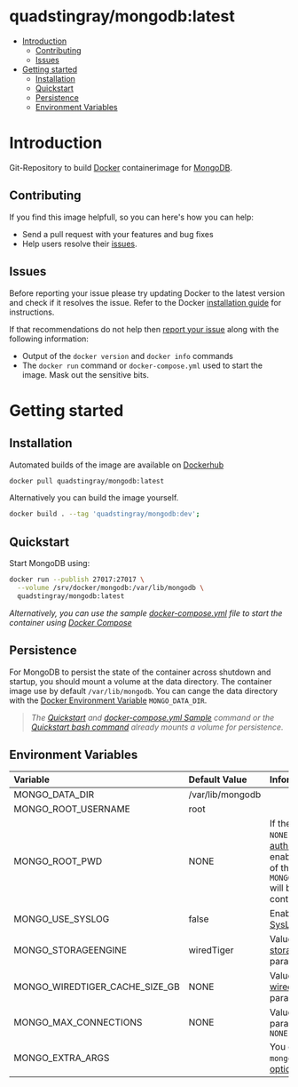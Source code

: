 # quadstingray/mongodb:latest

- [Introduction](#introduction)
  - [Contributing](#contributing)
  - [Issues](#issues)
- [Getting started](#getting-started)
  - [Installation](#installation)
  - [Quickstart](#quickstart)
  - [Persistence](#persistence)
  - [Environment Variables](#environment-variables)

# Introduction
Git-Repository to build [Docker](https://www.docker.com/) containerimage
for [MongoDB](https://www.mongodb.org/).

## Contributing
If you find this image helpfull, so you can here's how you can help:
- Send a pull request with your features and bug fixes
- Help users resolve their [issues](../../issues?q=is%3Aopen+is%3Aissue).

## Issues
Before reporting your issue please try updating Docker to the latest
version and check if it resolves the issue. Refer to the Docker
[installation guide](https://docs.docker.com/installation) for
instructions.

If that recommendations do not help then
[report your issue](../../issues/new) along with the following
information:

- Output of the `docker version` and `docker info` commands
- The `docker run` command or `docker-compose.yml` used to start the
  image. Mask out the sensitive bits.

# Getting started
## Installation
Automated builds of the image are available on
[Dockerhub](https://hub.docker.com/r/quadstingray/mongodb/)

```bash
docker pull quadstingray/mongodb:latest
```

Alternatively you can build the image yourself.
```bash
docker build . --tag 'quadstingray/mongodb:dev';
```

## Quickstart
Start MongoDB using:

```bash
docker run --publish 27017:27017 \
  --volume /srv/docker/mongodb:/var/lib/mongodb \
  quadstingray/mongodb:latest
```

*Alternatively, you can use the sample
[docker-compose.yml](docker-compose.yml) file to start the container
using [Docker Compose](https://docs.docker.com/compose/)*

## Persistence
For MongoDB to persist the state of the container across shutdown and startup,
you should mount a volume at the data directory. The container image use
by default `/var/lib/mongodb`. You can cange the data directory with the
[Docker Environment Variable](https://docs.docker.com/compose/environment-variables/)
`MONGO_DATA_DIR`.

> *The [Quickstart](#quickstart) and
> [docker-compose.yml Sample](docker-compose.yml) command or the [Quickstart bash command](#Quickstart) already mounts a
> volume for persistence.*

## Environment Variables

| Variable                       | Default Value    | Informations                                                                                                                                                                                                                                |
|:-------------------------------|:-----------------|:--------------------------------------------------------------------------------------------------------------------------------------------------------------------------------------------------------------------------------------------|
| MONGO_DATA_DIR                 | /var/lib/mongodb |                                                                                                                                                                                                                                             |
| MONGO_ROOT_USERNAME            | root             |                                                                                                                                                                                                                                             |
| MONGO_ROOT_PWD                 | NONE             | If the param not equal `NONE` or "" the MongoDB [authorization](https://docs.mongodb.com/manual/reference/program/mongod/#cmdoption-auth) will enabled. The password of the `MONGO_ROOT_USERNAME` will be reseted on every container start. |
| MONGO_USE_SYSLOG               | false            | Enable Loging to [SysLog](https://docs.mongodb.com/manual/reference/program/mongod/#cmdoption-syslog)                                                                                                                                       |
| MONGO_STORAGEENGINE            | wiredTiger       | Value for the [storageEngine](https://docs.mongodb.com/manual/reference/program/mongod/#cmdoption-storageengine) parameter                                                                                                                  |
| MONGO_WIREDTIGER_CACHE_SIZE_GB | NONE             | Value for the [wiredTigerCacheSizeGB](https://docs.mongodb.com/manual/reference/program/mongod/#wiredtiger-options) parameter                                                                                                               |
| MONGO_MAX_CONNECTIONS          | NONE             | Value for the [maxConns](https://docs.mongodb.com/manual/reference/program/mongod/#cmdoption-maxconns) parameter if not equal `NONE`                                                                                                        |
| MONGO_EXTRA_ARGS               |                  | You can use every `mongod` [commandline option](https://docs.mongodb.com/manual/reference/program/mongod/#options)                                                                                                                          |
